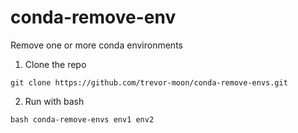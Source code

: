 # conda-remove-env

Remove one or more conda environments


1. Clone the repo

```
git clone https://github.com/trevor-moon/conda-remove-envs.git
```

2. Run with bash

```
bash conda-remove-envs env1 env2
```

